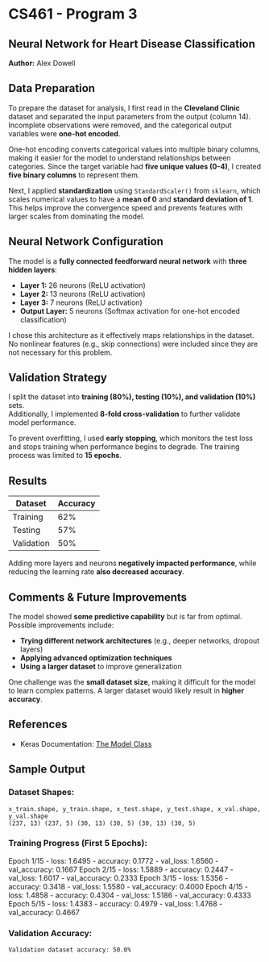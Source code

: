 # CS461 - Program 3  
## Neural Network for Heart Disease Classification  
**Author:** Alex Dowell  

## Data Preparation  
To prepare the dataset for analysis, I first read in the **Cleveland Clinic** dataset and separated the input parameters from the output (column 14). Incomplete observations were removed, and the categorical output variables were **one-hot encoded**.  

One-hot encoding converts categorical values into multiple binary columns, making it easier for the model to understand relationships between categories. Since the target variable had **five unique values (0-4)**, I created **five binary columns** to represent them.  

Next, I applied **standardization** using `StandardScaler()` from `sklearn`, which scales numerical values to have a **mean of 0** and **standard deviation of 1**. This helps improve the convergence speed and prevents features with larger scales from dominating the model.  

## Neural Network Configuration  
The model is a **fully connected feedforward neural network** with **three hidden layers**:  
- **Layer 1:** 26 neurons (ReLU activation)  
- **Layer 2:** 13 neurons (ReLU activation)  
- **Layer 3:** 7 neurons (ReLU activation)  
- **Output Layer:** 5 neurons (Softmax activation for one-hot encoded classification)  

I chose this architecture as it effectively maps relationships in the dataset. No nonlinear features (e.g., skip connections) were included since they are not necessary for this problem.  

## Validation Strategy  
I split the dataset into **training (80%), testing (10%), and validation (10%)** sets.  
Additionally, I implemented **8-fold cross-validation** to further validate model performance.  

To prevent overfitting, I used **early stopping**, which monitors the test loss and stops training when performance begins to degrade. The training process was limited to **15 epochs**.  

## Results  
| Dataset   | Accuracy |  
|-----------|----------|  
| Training  | 62%      |  
| Testing   | 57%      |  
| Validation| 50%      |  

Adding more layers and neurons **negatively impacted performance**, while reducing the learning rate **also decreased accuracy**.  

## Comments & Future Improvements  
The model showed **some predictive capability** but is far from optimal.  
Possible improvements include:  
- **Trying different network architectures** (e.g., deeper networks, dropout layers)  
- **Applying advanced optimization techniques**  
- **Using a larger dataset** to improve generalization  

One challenge was the **small dataset size**, making it difficult for the model to learn complex patterns. A larger dataset would likely result in **higher accuracy**.  

## References  
- Keras Documentation: [The Model Class](https://keras.io/api/models/model/)  

## Sample Output  
### **Dataset Shapes:**  
`x_train.shape, y_train.shape, x_test.shape, y_test.shape, x_val.shape, y_val.shape`  
`(237, 13) (237, 5) (30, 13) (30, 5) (30, 13) (30, 5)`  

### **Training Progress (First 5 Epochs):**  
Epoch 1/15 - loss: 1.6495 - accuracy: 0.1772 - val_loss: 1.6560 - val_accuracy: 0.1667
Epoch 2/15 - loss: 1.5889 - accuracy: 0.2447 - val_loss: 1.6017 - val_accuracy: 0.2333
Epoch 3/15 - loss: 1.5356 - accuracy: 0.3418 - val_loss: 1.5580 - val_accuracy: 0.4000
Epoch 4/15 - loss: 1.4858 - accuracy: 0.4304 - val_loss: 1.5186 - val_accuracy: 0.4333
Epoch 5/15 - loss: 1.4383 - accuracy: 0.4979 - val_loss: 1.4768 - val_accuracy: 0.4667

### **Validation Accuracy:**  
`Validation dataset accuracy: 50.0%`  
